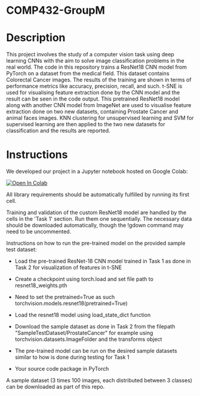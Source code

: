 # COMP432-GroupM

# Description

This project involves the study of a computer vision task using deep learning CNNs with the aim to solve image classification problems in the real world. The code in this repository trains a ResNet18 CNN model from PyTorch on a dataset from the medical field. This dataset contains Colorectal Cancer images. The results of the training are shown in terms of performance metrics like accuracy, precision, recall, and such. t-SNE is used for visualising feature extraction done by the CNN model and the result can be seen in the code output. This pretrained ResNet18 model along with another CNN model from ImageNet are used to visualise feature extraction done on two new datasets, containing Prostate Cancer and animal faces images. KNN clustering for unsupervised learning and SVM for supervised learning are then applied to the two new datasets for classification and the results are reported.


# Instructions

We developed our project in a Jupyter notebook hosted on Google Colab: 

[![Open In Colab](https://colab.research.google.com/assets/colab-badge.svg)](https://colab.research.google.com/github/mkandaleft/COMP432-GroupM/blob/main/Comp432.ipynb)

All library requirements should be automatically fulfilled by running its first cell.

Training and validation of the custom ResNet18 model are handled by the cells in the 'Task 1' section. Run them one sequentially. The necessary data should be downloaded automatically, though the !gdown command may need to be uncommented.

  
Instructions on how to run the pre-trained model on the provided sample test dataset:
-  Load the pre-trained ResNet-18 CNN model trained in Task 1 as done in Task 2 for visualization of features in t-SNE
-  Create a checkpoint using torch.load and set file path to resnet18_weights.pth
-  Need to set the pretrained=True as such torchvision.models.resnet18(pretrained=True)
-  Load the resnet18 model using load_state_dict function
-  Download the sample dataset as done in Task 2 from the filepath "SampleTestDataset/ProstateCancer" for example using torchvision.datasets.ImageFolder and the transforms object
-  The pre-trained model can be run on the desired sample datasets similar to how is done during testing for Task 1

    
- Your source code package in PyTorch

A sample dataset (3 times 100 images, each distributed between 3 classes) can be downloaded as part of this repo.
